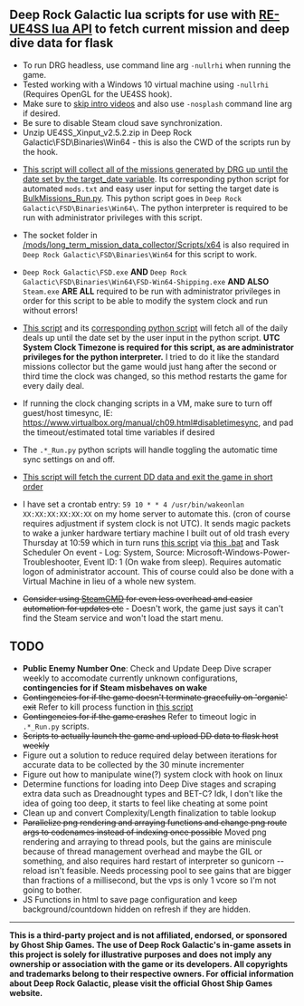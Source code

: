 ## **Deep Rock Galactic lua scripts for use with [RE-UE4SS lua API](https://github.com/UE4SS-RE/RE-UE4SS/) to fetch current mission and deep dive data for flask**

- To run DRG headless, use command line arg `-nullrhi` when running the game.
- Tested working with a Windows 10 virtual machine using `-nullrhi` (Requires OpenGL for the UE4SS hook).
- Make sure to [skip intro videos](https://www.pcgamingwiki.com/wiki/Deep_Rock_Galactic#Skip_intro_videos) and also use `-nosplash` command line arg if desired.
- Be sure to disable Steam cloud save synchronization.
- Unzip UE4SS_Xinput_v2.5.2.zip in Deep Rock Galactic\FSD\Binaries\Win64 - this is also the CWD of the scripts run by the hook.
* [This script will collect all of the missions generated by DRG up until the date set by the target_date variable](https://github.com/rolfosian/drgmissions/blob/main/mods/long_term_mission_data_collector/Scripts/main.lua). Its corresponding python script for automated `mods.txt` and easy user input for setting the target date is [BulkMissions_Run.py](https://github.com/rolfosian/drgmissions/blob/main/BulkMissions_Run.py). This python script goes in `Deep Rock Galactic\FSD\Binaries\Win64\`. The python interpreter is required to be run with administrator privileges with this script.
- The socket folder in [/mods/long_term_mission_data_collector/Scripts/x64](https://github.com/rolfosian/drgmissions/blob/main/mods/long_term_mission_data_collector/Scripts/x64) is also required in `Deep Rock Galactic\FSD\Binaries\Win64` for this script to work.
- `Deep Rock Galactic\FSD.exe` **AND** `Deep Rock Galactic\FSD\Binaries\Win64\FSD-Win64-Shipping.exe` **AND ALSO** `Steam.exe` **ARE ALL** required to be run with administrator privileges in order for this script to be able to modify the system clock and run without errors!

- [This script](https://github.com/rolfosian/drgmissions/blob/main/mods/GetDailyDeals/Scripts/main.lua) and its [corresponding python script](https://github.com/rolfosian/drgmissions/blob/main/Daily_Trades_Run.py) will fetch all of the daily deals up until the date set by the user input in the python script. **UTC System Clock Timezone is required for this script, as are administrator privileges for the python interpreter.** I tried to do it like the standard missions collector but the game would just hang after the second or third time the clock was changed, so this method restarts the game for every daily deal.
- If running the clock changing scripts in a VM, make sure to turn off guest/host timesync, IE: https://www.virtualbox.org/manual/ch09.html#disabletimesync, and pad the timeout/estimated total time variables if desired

- The `.*_Run.py` python scripts will handle toggling the automatic time sync settings on and off.


- [This script will fetch the current DD data and exit the game in short order](https://github.com/rolfosian/drgmissions/blob/main/mods/dds_fetcher/Scripts/main.lua)
- I have set a crontab entry: `59 10 * * 4 /usr/bin/wakeonlan XX:XX:XX:XX:XX:XX` on my home server to automate this. (cron of course requires adjustment if system clock is not UTC). It sends magic packets to wake a junker hardware tertiary machine I built out of old trash every Thursday at 10:59 which in turn runs [this script](https://github.com/rolfosian/drgmissions/blob/main/DDs_Run.py) via [this .bat](https://github.com/rolfosian/drgmissions/blob/main/Run_DDs.bat) and Task Scheduler On event - Log: System, Source: Microsoft-Windows-Power-Troubleshooter, Event ID: 1 (On wake from sleep). Requires automatic logon of administrator account. This of course could also be done with a Virtual Machine in lieu of a whole new system.

- ~~Consider using [SteamCMD](https://developer.valvesoftware.com/wiki/SteamCMD) for even less overhead and easier automation for updates etc~~ - Doesn't work, the game just says it can't find the Steam service and won't load the start menu.



## **TODO**
- **Public Enemy Number One**: Check and Update Deep Dive scraper weekly to accomodate currently unknown configurations, **contingencies for if Steam misbehaves on wake**
- ~~Contingencies for if the game doesn't terminate gracefully on 'organic' exit~~ Refer to kill process function in [this script](https://github.com/rolfosian/drgmissions/blob/main/DDs_Run.py)
- ~~Contingencies for if the game crashes~~ Refer to timeout logic in `.*_Run.py` scripts.
- ~~Scripts to actually launch the game and upload DD data to flask host weekly~~
- Figure out a solution to reduce required delay between iterations for accurate data to be collected by the 30 minute incrementer
- Figure out how to manipulate wine(?) system clock with hook on linux
- Determine functions for loading into Deep Dive stages and scraping extra data such as Dreadnought types and BET-C? Idk, I don't like the idea of going too deep, it starts to feel like cheating at some point
- Clean up and convert Complexity/Length finalization to table lookup
- ~~Parallelize png rendering and arraying functions and change png route args to codenames instead of indexing once possible~~ Moved png rendering and arraying to thread pools, but the gains are miniscule because of thread management overhead and maybe the GIL or something, and also requires hard restart of interpreter so gunicorn --reload isn't feasible. Needs processing pool to see gains that are bigger than fractions of a millisecond, but the vps is only 1 vcore so I'm not going to bother.
- JS Functions in html to save page configuration and keep background/countdown hidden on refresh if they are hidden.

-------------------------------------------------------------------------------------------
**This is a third-party project and is not affiliated, endorsed, or sponsored by Ghost Ship Games. The use of Deep Rock Galactic's in-game assets in this project is solely for illustrative purposes and does not imply any ownership or association with the game or its developers. All copyrights and trademarks belong to their respective owners. For official information about Deep Rock Galactic, please visit the official Ghost Ship Games website.**
